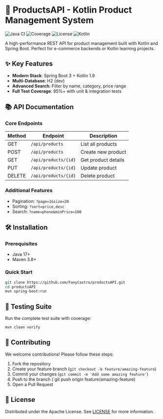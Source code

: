 # 🚀 ProductsAPI - Kotlin Product Management System

![Java CI](https://img.shields.io/github/actions/workflow/status/FanyCastro/productsAPI/maven.yml?logo=github&label=Build)
![Coverage](https://img.shields.io/codecov/c/github/FanyCastro/productsAPI/main?logo=codecov&label=Coverage)
![License](https://img.shields.io/github/license/FanyCastro/productsAPI?color=blue)
![Kotlin](https://img.shields.io/badge/Kotlin-1.9.0-blueviolet?logo=kotlin)

A high-performance REST API for product management built with Kotlin and Spring Boot. Perfect for e-commerce backends or Kotlin learning projects.

## ✨ Key Features

- **Modern Stack**: Spring Boot 3 + Kotlin 1.9
- **Multi-Database**: H2 (dev) 
- **Advanced Search**: Filter by name, category, price range
- **Full Test Coverage**: 95%+ with unit & integration tests

## 📚 API Documentation

### Core Endpoints

| Method | Endpoint                | Description                  |
|--------|-------------------------|------------------------------|
| GET    | `/api/products`         | List all products            |
| POST   | `/api/products`         | Create new product           |
| GET    | `/api/products/{id}`    | Get product details          |
| PUT    | `/api/products/{id}`    | Update product               |
| DELETE | `/api/products/{id}`    | Delete product               |

### Additional Features
- Pagination: `?page=1&size=20`
- Sorting: `?sort=price,desc`
- Search: `?name=phone&minPrice=100`

## 🛠️ Installation

### Prerequisites
- Java 17+
- Maven 3.8+

### Quick Start
```bash
git clone https://github.com/FanyCastro/productsAPI.git
cd productsAPI
mvn spring-boot:run
```

##  🧪 Testing Suite

Run the complete test suite with coverage:

```bash
mvn clean verify
```

## 🤝 Contributing
We welcome contributions! Please follow these steps:

1. Fork the repository
2. Create your feature branch (`git checkout -b feature/amazing-feature`)
3. Commit your changes (`git commit -m 'Add some amazing feature'`)
4. Push to the branch (`git push origin feature/amazing-feature)
5. Open a Pull Request

## 📜 License
Distributed under the Apache License. See [LICENSE](http://www.apache.org/licenses/) for more information.